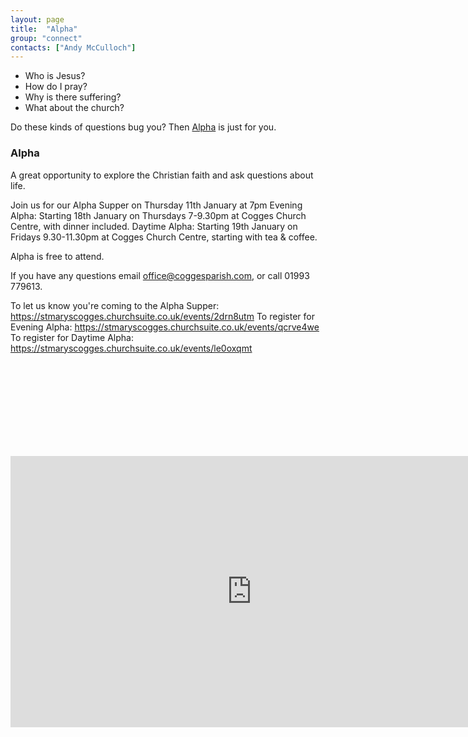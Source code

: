 ```yaml
---
layout: page
title:  "Alpha"
group: "connect"
contacts: ["Andy McCulloch"]
---
```


* Who is Jesus?
* How do I pray?
* Why is there suffering?
* What about the church?

Do these kinds of questions bug you? Then [Alpha](http://alpha.org/) is just for you.

### Alpha

A great opportunity to explore the Christian faith and ask questions about life.

Join us for our Alpha Supper on Thursday 11th January at 7pm
Evening Alpha: Starting 18th January on Thursdays 7-9.30pm at Cogges Church Centre, with dinner included.
Daytime Alpha: Starting 19th January on Fridays 9.30-11.30pm at Cogges Church Centre, starting with tea & coffee.

Alpha is free to attend.

If you have any questions email office@coggesparish.com, or call 01993 779613.

To let us know you're coming to the Alpha Supper: https://stmaryscogges.churchsuite.co.uk/events/2drn8utm
To register for Evening Alpha: https://stmaryscogges.churchsuite.co.uk/events/qcrve4we
To register for Daytime Alpha: https://stmaryscogges.churchsuite.co.uk/events/le0oxqmt

<br><br><br><br><br><br><br><br>

<iframe width="771" height="434" src="https://www.youtube.com/embed/-WXr0vcT45w" frameborder="0" allowfullscreen></iframe>
